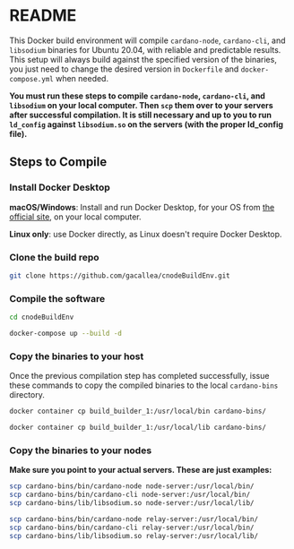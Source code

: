 # README #

This Docker build environment will compile ```cardano-node```, ```cardano-cli```, and ```libsodium``` binaries for Ubuntu 20.04, with reliable and predictable results. This setup will always build against the specified version of the binaries, you just need to change the desired version in ```Dockerfile``` and ```docker-compose.yml``` when needed.

**You must run these steps to compile ```cardano-node```, ```cardano-cli```, and ```libsodium``` on your local computer. Then ```scp``` them over to your servers after successful compilation. It is still necessary and up to you to run ```ld_config``` against ```libsodium.so``` on the servers (with the proper ld_config file).**

## Steps to Compile ##

### Install Docker Desktop ###

**macOS/Windows**: Install and run Docker Desktop, for your OS from [the official site](https://www.docker.com/products/docker-desktop), on your local computer.

**Linux only**: use Docker directly, as Linux doesn't require Docker Desktop.

### Clone the build repo ###

```bash
git clone https://github.com/gacallea/cnodeBuildEnv.git
```

### Compile the software ###

```bash
cd cnodeBuildEnv
```

```bash
docker-compose up --build -d
```

### Copy the binaries to your host ###

Once the previous compilation step has completed successfully, issue these commands to copy the compiled binaries to the local ```cardano-bins``` directory.

```bash
docker container cp build_builder_1:/usr/local/bin cardano-bins/
```

```bash
docker container cp build_builder_1:/usr/local/lib cardano-bins/
```

### Copy the binaries to your nodes ###

**Make sure you point to your actual servers. These are just examples:**

```bash
scp cardano-bins/bin/cardano-node node-server:/usr/local/bin/
scp cardano-bins/bin/cardano-cli node-server:/usr/local/bin/
scp cardano-bins/lib/libsodium.so node-server:/usr/local/lib/
```

```bash
scp cardano-bins/bin/cardano-node relay-server:/usr/local/bin/
scp cardano-bins/bin/cardano-cli relay-server:/usr/local/bin/
scp cardano-bins/lib/libsodium.so relay-server:/usr/local/lib/
```
